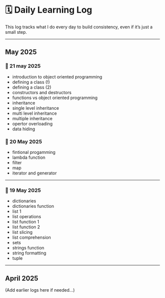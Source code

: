 # 🗓️ Daily Learning Log

This log tracks what I do every day to build consistency, even if it’s just a small step.

---

## May 2025
### 📆 21 may 2025
- introduction to object oriented programming
- defining a class (!)
- defining a class (2)
- constructors and destructors
- functions vs object oriented programming
- inheritance
- single level inheritance
- multi level inheritance
- multiple inheritance
- opertor overloading
- data hiding 

### 📅 20 May 2025
- fintional progamming
- lambda function
- filter
- map
- iterator and generator

---

### 📅 19 May 2025
- dictionaries
- dictionaries function
- list 1
- list operations
- list function 1
- list function 2
- list slicing
- list comprehension
- sets
- strings function
- string formatting
- tuple
---

## April 2025

(Add earlier logs here if needed...)




